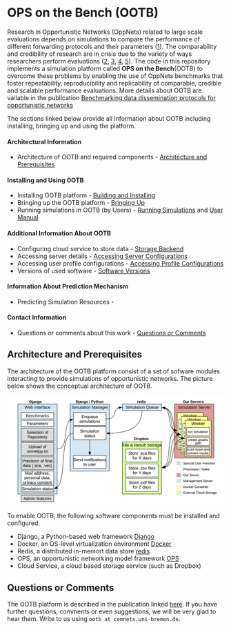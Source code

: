 # OPS on the Bench (OOTB)


Research in Opportunistic Networks (OppNets) related to large scale evaluations depends on simulations to compare the performance of different forwarding protocols and their parameters ([1](https://www.mdpi.com/1999-5903/11/5/113)). The comparability and credibility of research are in crisis due to the variety of ways researchers perform evaluations ([2](https://dl.acm.org/doi/10.1145/1096166.1096174), [3](https://dl.acm.org/doi/10.1145/2812803), [4](https://www.acm.org/publications/policies/artifact-review-and-badging-current), [5](https://drops.dagstuhl.de/opus/frontdoor.php?source_opus=10347)). The code in this repository implements a simulation platform called **OPS on the Bench**(OOTB) to overcome these problems by enabling the use of OppNets benchmarks that foster repeatability, reproducibility and replicability of comparable, credible and scalable performance evaluations. More details about OOTB are vailable in the publication [Benchmarking data dissemination protocols for opportunistic networks](https://dl.acm.org/doi/10.1145/3458473.3458819)

The sections linked below provide all information about OOTB including installing, bringing up and using the platform.

#### Architectural Information

- Architecture of OOTB and required components - [Architecture and Prerequisites](#architecture-and-prerequisites)  

#### Installing and Using OOTB

- Installing OOTB platform - [Building and Installing](res/INSTALL.md)
- Bringing up the OOTB platform - [Bringing Up](res/START.md)
- Running simulations in OOTB (by Users) - [Running Simulations](res/RUN.md) and [User Manual](res/USERMANUAL.md)


#### Additional Information About OOTB

- Configuring cloud service to store data - [Storage Backend](res/STORE.md)
- Accessing server details - [Accessing Server Configurations](res/SERVERCONFACCESS.md)
- Accessing user profile configurations - [Accessing Profile Configurations](res/PROFILECONFACCESS.md)
- Versions of used software - [Software Versions](res/SWVERSIONS.md)

#### Information About Prediction Mechanism
- Predicting Simulation Resources -

#### Contact Information

- Questions or comments about this work - [Questions or Comments](#questions-or-comments) 


##  Architecture and Prerequisites

The architecture of the OOTB platform consist of a set of sofware modules interacting to provide simulations of opportunistic networks. The picture below shows the conceptual architecture of OOTB. 

<p align="center">
<img src="res/pics/arch_v4.png" alt="OOTB Architecture" width="500"/>
</p>

To enable OOTB, the following software components must be installed and configured.

- Django, a Python-based web framework [Django](https://www.djangoproject.com)
- Docker, an OS-level virtualization environment [Docker](https://www.docker.com)
- Redis, a distributed in-memort data store [redis](https://redis.io)
- OPS, an opportunistic networking model framework [OPS](https://github.com/ComNets-Bremen/OPS.git)
- Cloud Service, a cloud based storage service (such as Dropbox)

## Questions or Comments

The OOTB platform is described in the publication linked [here](https://dl.acm.org/doi/10.1145/3458473.3458819). If you have further questions, comments or even suggestions, we will be very glad to hear them. Write to us using `ootb at comnets.uni-bremen.de`.
